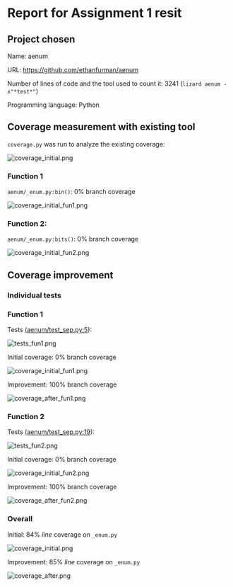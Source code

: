 # Report for Assignment 1 resit

## Project chosen

Name: aenum

URL: https://github.com/ethanfurman/aenum

Number of lines of code and the tool used to count it: 3241 (`lizard aenum -x"*test*"`)

Programming language: Python

## Coverage measurement with existing tool

`coverage.py` was run to analyze the existing coverage:

![coverage_initial.png](coverage_initial.png)

### Function 1

`aenum/_enum.py:bin()`: 0% branch coverage

![coverage_initial_fun1.png](coverage_initial_fun1.png)

### Function 2:

`aenum/_enum.py:bits()`: 0% branch coverage

![coverage_initial_fun2.png](coverage_initial_fun2.png)

## Coverage improvement

### Individual tests

### Function 1

Tests ([aenum/test_sep.py:5](aenum/test_sep.py#L5)):

![tests_fun1.png](tests_fun1.png)

Initial coverage: 0% branch coverage

![coverage_initial_fun1.png](coverage_initial_fun1.png)

Improvement: 100% branch coverage

![coverage_after_fun1.png](coverage_after_fun1.png)

### Function 2

Tests ([aenum/test_sep.py:19](aenum/test_sep.py#L19)):

![tests_fun2.png](tests_fun2.png)

Initial coverage: 0% branch coverage

![coverage_initial_fun2.png](coverage_initial_fun2.png)

Improvement: 100% branch coverage

![coverage_after_fun2.png](coverage_after_fun2.png)

### Overall

Initial: 84% _line_ coverage on `_enum.py`

![coverage_initial.png](coverage_initial.png)

Improvement: 85% _line_ coverage on `_enum.py`

![coverage_after.png](coverage_after.png)
